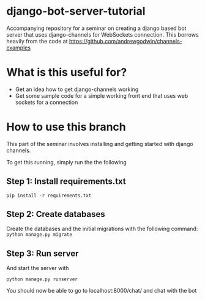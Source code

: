 # django-bot-server-tutorial

Accompanying repository for a seminar on creating a django based bot server that uses django-channels for  WebSockets connection. This borrows heavily from the code at https://github.com/andrewgodwin/channels-examples 

# What is this useful for?

- Get an idea how to get django-channels working
- Get some sample code for a simple working front end that uses web sockets for a connection

# How to use this branch

This part of the seminar involves installing and getting started with django channels.

To get this running, simply run the  the following 

## Step 1: Install requirements.txt

`pip install -r requirements.txt`

## Step 2: Create databases

Create the databases and the initial migrations with the following command:
`python manage.py migrate`

## Step 3: Run server

And start the server with 

`python manage.py runserver`

You should now be able to go to localhost:8000/chat/ and chat with the bot
